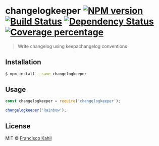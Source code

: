 # changelogkeeper [![NPM version][npm-image]][npm-url] [![Build Status][travis-image]][travis-url] [![Dependency Status][daviddm-image]][daviddm-url] [![Coverage percentage][coveralls-image]][coveralls-url]
> Write changelog using keepachangelog conventions

## Installation

```sh
$ npm install --save changelogkeeper
```

## Usage

```js
const changelogkeeper = require('changelogkeeper');

changelogkeeper('Rainbow');
```
## License

MIT © [Francisco Kahil]()


[npm-image]: https://badge.fury.io/js/changelogkeeper.svg
[npm-url]: https://npmjs.org/package/changelogkeeper
[travis-image]: https://travis-ci.org/codexico/changelogkeeper.svg?branch=master
[travis-url]: https://travis-ci.org/codexico/changelogkeeper
[daviddm-image]: https://david-dm.org/codexico/changelogkeeper.svg?theme=shields.io
[daviddm-url]: https://david-dm.org/codexico/changelogkeeper
[coveralls-image]: https://coveralls.io/repos/codexico/changelogkeeper/badge.svg
[coveralls-url]: https://coveralls.io/r/codexico/changelogkeeper
